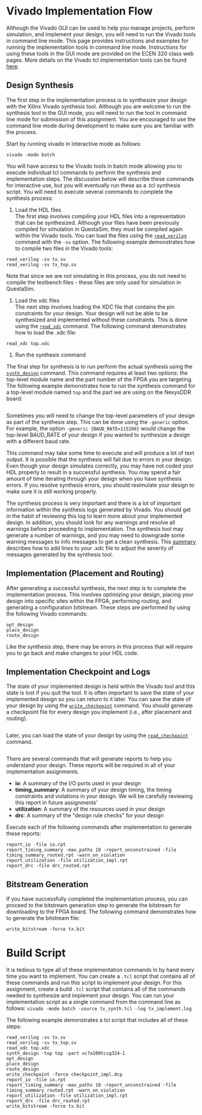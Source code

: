 # Vivado Implementation Flow

Although the Vivado GUI can be used to help you manage projects, perform simulation, and implement your design, you will need to run the Vivado tools in command line mode.
This page provides instructions and examples for running the implementation tools in command line mode.
Instructions for using these tools in the GUI mode are provided on the ECEN 320 class web pages.
More details on the Vivado tcl implementation tools can be found [here](../resources/vivado_command_line.md#synthesis-and-implementation).

## Design Synthesis

The first step in the implementation process is to synthesize your design with the Xilinx Vivado synthesis tool.
Although you are welcome to run the synthesis tool in the GUI mode, you will need to run the tool in command line mode for submission of this assignment.
You are encouraged to use the command line mode during development to make sure you are familiar with the process.

Start by running vivado in interactive mode as follows:

```
vivado -mode batch
```

You will have access to the Vivado tools in batch mode allowing you to execute individual tcl commands to perform the synthesis and implementation steps.
The discussion below will describe these commands for interactive use, but you will eventually run these as a .tcl synthesis script.
You will need to execute several commands to complete the synthesis process:

1. Load the HDL files<br>
   The first step involves compiling your HDL files into a representation that can be synthesized.
   Although your files have been previously compiled for simulation in QuestaSim, they must be compiled again within the Vivado tools.
   You can load the files using the [`read_verilog`](../resources/vivado_command_line.md#read_verilog) command with the `-sv` option.
   The following example demonstrates how to compile two files in the Vivado tools:

```
read_verilog -sv tx.sv
read_verilog -sv tx_top.sv
```

Note that since we are not simulating in this process, you do not need to compile the testbench files - these files are only used for simulation in QuestaSim.

1. Load the xdc files<br>
   The next step involves loading the XDC file that contains the pin constraints for your design.
   Your design will not be able to be synthesized and implemented without these constraints.
   This is done using the [`read_xdc`](../resources/vivado_command_line.md#read_xdc) command.
   The following command demonstrates how to load the .xdc file:

```
read_xdc top.xdc
```

1. Run the synthesis command

The final step for synthesis is to run perform the actual synthesis using the [`synth_design`](../resources/vivado_command_line.md#synth_design) command.
This command requires at least two options: the top-level module name and the part number of the FPGA you are targeting.
The following example demonstrates how to run the synthesis command for a top-level module named `top` and the part we are using on the NexysDDR board:

```synth_design -top top -part xc7a100tcsg324-1
```

Sometimes you will need to change the top-level parameters of your design as part of the synthesis step.
This can be done using the `-generic` option.
For example, the option `-generic {BAUD_RATE=115200}` would change the top-level BAUD_RATE of your design if you wanted to synthesize a design with a different baud rate.

This command may take some time to execute and will produce a lot of text output.
It is possible that the synthesis will fail due to errors in your design.
Even though your design simulates correctly, you may have not coded your HDL properly to result in a successful synthesis.
You may spend a fair amount of time iterating through your design when you have synthesis errors.
If you resolve synthesis errors, you should resimulate your design to make sure it is still working properly.

The synthesis process is very important and there is a lot of important information within the synthesis logs generated by Vivado.
You should get in the habit of reviewing this log to learn more about your implemented design.
In addition, you should look for any warnings and resolve all warnings before proceeding to implementation.
The synthesis tool may generate a number of warnings, and you may need to downgrade some warning messages to info messages to get a clean synthesis.
This [summary](../resources/vivado_command_line.md#adjusting-message-severity-levels) describes how to add lines to your .xdc file to adjust the severity of messages generated by the synthesis tool.

<!--
Synthesize your design and create a bit file [see the tutorials for synthesis](https://byu-cpe.github.io/ecen320/tutorials/lab_03/07_synthesis/),
[implementation](https://byu-cpe.github.io/ecen320/tutorials/lab_03/08_implementation/), and
[bitgen](https://byu-cpe.github.io/ecen320/tutorials/lab_03/09_bitgen/).
-->

## Implementation (Placement and Routing)

After generating a successful synthesis, the next step is to complete the implementation process.
This involves optimizing your design, placing your design into specific sites within the FPGA, performing routing, and generating a configuration bitstream.
These steps are performed by using the following Vivado commands:

```
opt_design
place_design
route_design
```

Like the synthesis step, there may be errors in this process that will require you to go back and make changes to your HDL code.

## Implementation Checkpoint and Logs

The state of your implemented design is held within the Vivado tool and this state is lost if you quit the tool.
It is often important to save the state of your implemented design so you can return to it later.
You can save the state of your design by using the [`write_checkpoint`](../resources/vivado_command_line.md#create-checkpoint) command.
You should generate a checkpoint file for every design you implement (i.e., after placement and routing).

```write_checkpoint -force checkpoint_impl.dcp
```

Later, you can load the state of your design by using the [`read_checkpoint`](../resources/vivado_command_line.md#read-checkpoint) command.

```read_checkpoint
```

There are several commands that will generate reports to help you understand your design.
These reports will be required in all of your implementation assignments.

* **io**: A summary of the I/O ports used in your design
* **timing_summary**: A summary of your design timing, the timing constraints and violations in your design. We will be carefully reviewing this report in future assignments'
* **utilization**: A summary of the resources used in your design
* **drc**: A summary of the "design rule checks" for your design

Execute each of the following commands after implementation to generate these reports:

```
report_io -file io.rpt
report_timing_summary -max_paths 10 -report_unconstrained -file timing_summary_routed.rpt -warn_on_violation
report_utilization -file utilization_impl.rpt
report_drc -file drc_routed.rpt
```

## Bitstream Generation

If you have successfully completed the implementation process, you can proceed to the bitstream generation step to generate the bitstream for downloading to the FPGA board.
The following command demonstrates how to generate the bitstream file:

```
write_bitstream -force tx.bit
```

# Build Script

It is tedious to type all of these implementation commands in by hand every time you want to implement.
You can create a `.tcl` script that contains all of these commands and run this script to implement your design.
For this assignment, create a build `.tcl` script that contains all of the commands needed to synthesize and implement your design.
You can run your implementation script as a single command from the command line as follows:
`vivado -mode batch -source tx_synth.tcl -log tx_implement.log`

The following example demonstrates a tcl script that includes all of these steps:

```
read_verilog -sv tx.sv
read_verilog -sv tx_top.sv
read_xdc top.xdc
synth_design -top top -part xc7a100tcsg324-1
opt_design
place_design
route_design
write_checkpoint -force checkpoint_impl.dcp
report_io -file io.rpt
report_timing_summary -max_paths 10 -report_unconstrained -file timing_summary_routed.rpt -warn_on_violation
report_utilization -file utilization_impl.rpt
report_drc -file drc_routed.rpt
write_bitstream -force tx.bit
```

